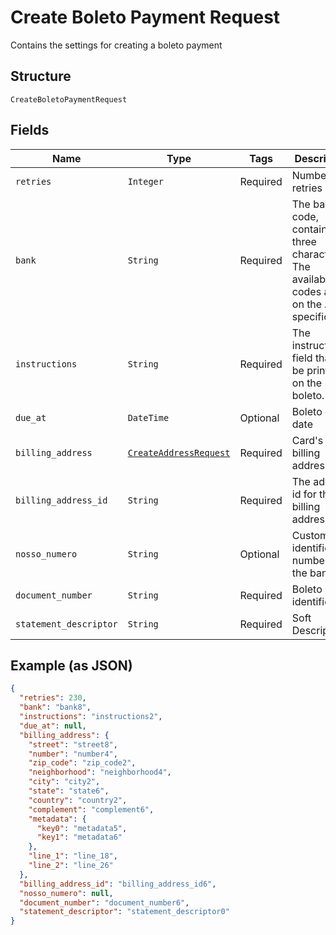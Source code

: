 
# Create Boleto Payment Request

Contains the settings for creating a boleto payment

## Structure

`CreateBoletoPaymentRequest`

## Fields

| Name | Type | Tags | Description |
|  --- | --- | --- | --- |
| `retries` | `Integer` | Required | Number of retries |
| `bank` | `String` | Required | The bank code, containing three characters. The available codes are on the API specification |
| `instructions` | `String` | Required | The instructions field that will be printed on the boleto. |
| `due_at` | `DateTime` | Optional | Boleto due date |
| `billing_address` | [`CreateAddressRequest`](../../doc/models/create-address-request.md) | Required | Card's billing address |
| `billing_address_id` | `String` | Required | The address id for the billing address |
| `nosso_numero` | `String` | Optional | Customer identification number with the bank |
| `document_number` | `String` | Required | Boleto identification |
| `statement_descriptor` | `String` | Required | Soft Descriptor |

## Example (as JSON)

```json
{
  "retries": 230,
  "bank": "bank8",
  "instructions": "instructions2",
  "due_at": null,
  "billing_address": {
    "street": "street8",
    "number": "number4",
    "zip_code": "zip_code2",
    "neighborhood": "neighborhood4",
    "city": "city2",
    "state": "state6",
    "country": "country2",
    "complement": "complement6",
    "metadata": {
      "key0": "metadata5",
      "key1": "metadata6"
    },
    "line_1": "line_18",
    "line_2": "line_26"
  },
  "billing_address_id": "billing_address_id6",
  "nosso_numero": null,
  "document_number": "document_number6",
  "statement_descriptor": "statement_descriptor0"
}
```

